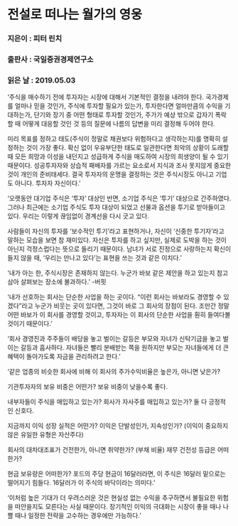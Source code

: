 # 전설로 떠나는 월가의 영웅
### 지은이 : 피터 린치
### 출판사 : 국일증권경제연구소
### 읽은 날 : 2019.05.03

‘주식을 매수하기 전에 투자자는 시장에 대해서 기본적인 결정을 내려야 한다. 국가경제를 얼마나 믿을 것인가, 주식에 투자할 필요가 있는가, 투자한다면 얼마만큼의 수익을 기대하는가, 단기와 장기 중 어떤 형태로 투자할 것인가, 주가가 예상 밖으로 갑자기 폭락할 때 어떻게 대응할 것인 것 등의 질문에 나름의 답변을 미리 결정해 두어야 한다.

미리 목표를 정하고 태도(주식이 정말로 채권보다 위험하다고 생각하는지)를 명확히 설정하는 것이 가장 좋다. 확신 없이 우유부단한 태도로 일관한다면 최악의 상황이 도래할 때 모든 희망과 이성을 내던지고 성급하게 주식을 매도하여 시장의 희생양이 될 수 있기 때문이다. 성공투자자와 상습적 패배자를 가르는 요소로서 지식과 조사 못지않게 중요한 것이 개인의 준비태세다. 결국 투자자의 운명을 결정하는 것은 주식시장도 아니고 기업도 아니다. 투자자 자신이다.’

‘오랫동안 대기업 주식은 ‘투자’ 대상인 반면, 소기업 주식은 ‘투기’ 대상으로 간주하였다. 그러나 최근에는 소기업 주식도 투자 대상이 되었고 선물과 옵션을 투기로 받아들이고 있다. 우리는 이렇게 끊임없이 경계선을 다시 긋고 있다.

사람들이 자신의 투자를 ‘보수적인 투기’라고 표현하거나, 자신이 ‘신중한 투기자’라고 말하는 모습을 보면 참 재미있다. 자신은 투자를 하고 싶지만, 실제로 도박을 하는 것이 아닌지 걱정스럽다는 뜻으로 들리기 때문이다. 남녀가 서로 진정으로 사랑하는지 확신이 들지 않을 때, ‘우리는 만나고 있다’는 표현을 쓰는 것과 같은 이치다.’

‘내가 아는 한, 주식시장은 존재하지 않는다. 누군가 바보 같은 제안을 하고 있는지 참고삼아 살펴보는 장소에 불과하다.’
-버핏

‘내가 선호하는 회사는 단순한 사업을 하는 곳이다. “이런 회사는 바보라도 경영할 수 있겠다”라고 누군가 비웃는 곳이 있다면, 그것이 바로 그 회사의 장점이 된다. 조만간 정말 어떤 바보가 이 회사를 경영할 것이고, 투자자는 이 회사의 단순한 사업을 훤히 들여다볼 것이기 때문이다.’

‘회사 경영진과 주주들이 배당을 놓고 벌이는 갈등은 부모와 자녀가 신탁기금을 놓고 벌이는 갈등과 흡사하다. 자녀들은 빨리 분배받는 쪽을 원하지만 부모는 자녀들에게 더 큰 혜택이 돌아가도록 자금을 관리하려고 한다.’

‘같은 업종의 비슷한 회사에 비해 이 회사의 주가수익비율은 높은가, 아니면 낮은가?

기관투자자의 보유 비중은 어떤가? 보유 비중이 낮을수록 좋다.

내부자들이 주식을 매입하고 있는가? 회사가 자사주를 매입하고 있는가? 둘 다 긍정적인 신호다.

지금까지 이익 성장 실적은 어떤가? 이익은 단발성인가, 지속성인가? (이익이 중요하지 않은 유일한 유형은 자산주다)

회사의 대차대조표가 건전한가, 아니면 취약한가? (부채 비율) 재무 건전성 등급은 어떠한가?

현금 보유량은 어떠한가? 포드의 주당 현금이 16달러라면, 이 주식은 16달러 밑으로는 떨어지기 힘들다. 16달러가 이 주식의 바닥이라는 의미다.’

‘이처럼 높은 기대가 더 우려스러운 것은 현실성 없는 수익을 추구하면서 불필요한 위험을 떠안을지도 모른다는 사실 때문이다. 장기적인 이익의 극대화는 시장이 좋을 때나 나쁠 때나 일정한 전략을 고수하는 경우에만 가능하다.’